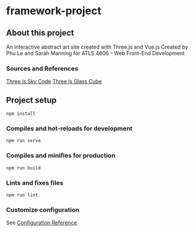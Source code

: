 # framework-project

## About this project

An interactive abstract art site created with Three.js and Vue.js
Created by Phu Le and Sarah Manning for ATLS 4606 - Web Front-End Development

### Sources and References
[Three.js Sky Code](https://github.com/mrdoob/three.js/blob/master/examples/webgl_shaders_sky.html)
[Three.js Glass Cube](https://github.com/mrdoob/three.js/blob/master/examples/webgl_buffergeometry_rawshader.html)
## Project setup
```
npm install
```

### Compiles and hot-reloads for development
```
npm run serve
```

### Compiles and minifies for production
```
npm run build
```

### Lints and fixes files
```
npm run lint
```

### Customize configuration
See [Configuration Reference](https://cli.vuejs.org/config/).
